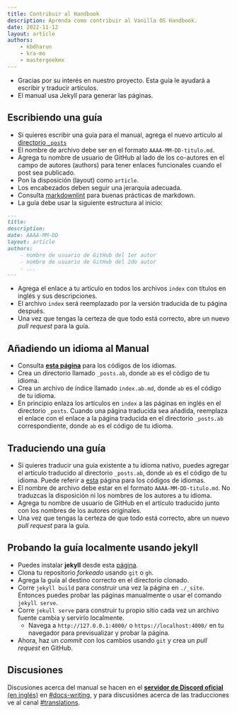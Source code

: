 ```yaml
---
title: Contribuir al Handbook
description: Aprenda como contribuir al Vanilla OS Handbook.
date: 2022-11-12
layout: article
authors:
    - kbdharun
    - kra-mo
    - mastergeekmx
---
```


- Gracias por su interés en nuestro proyecto. Esta guía le ayudará a escribir y traducir artículos.
- El manual usa Jekyll para generar las páginas.


## Escribiendo una guía

- Si quieres escribir una guía para el manual, agrega el
nuevo artículo al [directorio `_posts`](https://github.com/Vanilla-OS/handbook/tree/main/_posts)
- El nombre de archivo debe ser en el formato
`AAAA-MM-DD-titulo.md`.
- Agrega tu nombre de usuario de GitHub al lado de los co-autores en el
campo de autores (authors) para tener enlaces funcionales cuando el post sea publicado.
- Pon la disposición (layout) como
`article`.
- Los encabezados deben seguir una jerarquía adecuada.
- Consulta [markdownlint](https://github.com/DavidAnson/markdownlint) para buenas prácticas de markdown.
- La guía debe usar la siguiente estructura al inicio:

```md
---
title:
description:
date: AAAA-MM-DD
layout: article
authors:
    - nombre de usuario de GitHub del 1er autor
    - nombre de usuario de GitHub del 2do autor
    - ...
---
```
- Agrega el enlace a tu artículo en todos los archivos `index` con títulos en inglés y sus descripciones.
- El archivo `index` será reemplazado por la versión traducida de tu página después.
- Una vez que tengas la certeza de que todo está correcto, abre un nuevo
_pull request_ para la guía.

## Añadiendo un idioma al Manual

- Consulta
[**esta página**](https://en.wikipedia.org/wiki/List_of_ISO_639-1_codes) para los códigos de los idiomas.
- Crea un directorio llamado `_posts.ab`, donde `ab` es el código de tu idioma.
- Crea un archivo de índice llamado `index.ab.md`, donde `ab` es el código de tu idioma.
- En principio enlaza los artículos en `index` a las páginas en inglés en el directorio `_posts`. Cuando una página traducida sea añadida, reemplaza el enlace con el enlace a la página traducida en el directorio `_posts.ab` correspondiente, donde `ab` es el código de tu idioma.

## Traduciendo una guía

- Si quieres traducir una guía existente a tu idioma nativo, puedes agregar el artículo
traducido al directorio `_posts.ab`, donde `ab` es el código de tu idioma. Puede referir a
[esta](https://en.wikipedia.org/wiki/List_of_ISO_639-1_codes) página para los códigos de idiomas.
- El nombre de archivo debe estar en el formato `AAAA-MM-DD-titulo.md`. No traduzcas la disposición
ni los nombres de los autores a tu idioma.
- Agrega tu nombre de usuario de GitHub en el artículo
traducido junto con los nombres de los autores originales.
- Una vez que tengas la certeza de que todo está correcto, abre un nuevo
_pull request_ para la guía.

## Probando la guía localmente usando jekyll

- Puedes instalar **jekyll** desde esta [página](https://jekyllrb.com/docs/installation/).
- Clona tu repositorio _forkeado_ usando `git` o `gh`.
- Agrega la guía al destino correcto en el directorio clonado.
- Corre `jekyll build` para construir una vez la página en `./_site`. Entonces puedes probar las páginas manualmente o usar el comando `jekyll serve`.
- Corre `jekull serve`  para construir tu propio sitio cada vez un archivo fuente cambia y servirlo localmente.
	- Navega a `http://127.0.0.1:4000/` o `https://localhost:4000/` en tu navegador para previsualizar y probar la página.
- Ahora, haz un _commit_ con los cambios usando `git` y crea un _pull request_ en GitHub.

## Discusiones

Discusiones acerca del manual se hacen en el [**servidor de Discord oficial** (en inglés)](https://discord.com/invite/34J8PFsk) en [#docs-writing](https://discord.com/channels/1023243680829681704/1035287786330263703), y para discusiónes acerca de las traducciones ve al canal [#translations](https://discord.com/channels/1023243680829681704/1037028192583692358).